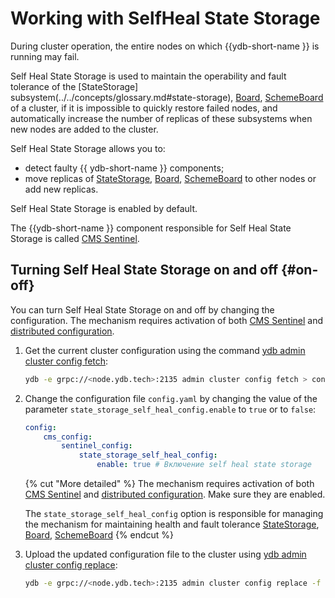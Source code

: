 # Working with SelfHeal State Storage


During cluster operation, the entire nodes on which {{ydb-short-name }} is running may fail.

Self Heal State Storage is used to maintain the operability and fault tolerance of the [StateStorage] subsystem(../../concepts/glossary.md#state-storage), [Board](../../concepts/glossary.md#board), [SchemeBoard](../../concepts/glossary.md#scheme-board) of a cluster, if it is impossible to quickly restore failed nodes, and automatically increase the number of replicas of these subsystems when new nodes are added to the cluster.

Self Heal State Storage allows you to:

* detect faulty {{ ydb-short-name }} components;
* move replicas of [StateStorage](../../concepts/glossary.md#state-storage), [Board](../../concepts/glossary.md#board), [SchemeBoard](../../concepts/glossary.md#scheme-board) to other nodes or add new replicas.

Self Heal State Storage is enabled by default.

The {{ydb-short-name }} component responsible for Self Heal State Storage is called [CMS Sentinel](../../concepts/glossary.md#cms).

## Turning Self Heal State Storage on and off {#on-off}

You can turn Self Heal State Storage on and off by changing the configuration.
The mechanism requires activation of both [CMS Sentinel](../../concepts/glossary.md#cms) and [distributed configuration](../../concepts/glossary.md#distributed-configuration).

1. Get the current cluster configuration using the command [ydb admin cluster config fetch](../../reference/ydb-cli/commands/configuration/cluster/fetch.md):

    ```bash
    ydb -e grpc://<node.ydb.tech>:2135 admin cluster config fetch > config.yaml
    ```

2. Change the configuration file `config.yaml` by changing the value of the parameter `state_storage_self_heal_config.enable` to `true` or to `false`:

    ```yaml
    config:
        cms_config:
            sentinel_config:
                state_storage_self_heal_config:
                    enable: true # Включение self heal state storage
    ```

    {% cut "More detailed" %}
    The mechanism requires activation of both [CMS Sentinel](../../concepts/glossary.md#cms) and [distributed configuration](../../concepts/glossary.md#distributed-configuration). Make sure they are enabled.

    The `state_storage_self_heal_config` option is responsible for managing the mechanism for maintaining health and fault tolerance [StateStorage](../../concepts/glossary.md#state-storage), [Board](../../concepts/glossary.md#board), [SchemeBoard](../../concepts/glossary.md#scheme-board)
    {% endcut %}

3. Upload the updated configuration file to the cluster using [ydb admin cluster config replace](../../reference/ydb-cli/commands/configuration/cluster/replace.md):

    ```bash
    ydb -e grpc://<node.ydb.tech>:2135 admin cluster config replace -f config.yaml
    ```
